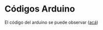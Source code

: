 # Códigos Arduino

El código del arduino se puede observar ([acá](https://github.com/benjaminquirozv/Entrega-final/blob/065d42046f077e24eabc99028c2675aa08307182/codigos/arduino/codigo.ino))
